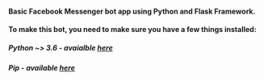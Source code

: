 #### Basic Facebook Messenger bot app using Python and Flask Framework.

#### To make this bot, you need to make sure you have a few things installed:
##### Python ~> 3.6 - avaialble [here](https://www.python.org/downloads/)
##### Pip - available [here](https://pypi.python.org/pypi/pip)


<!-- ### Preparing
Install Flask and pymessenger library. 

`pip install flask`

`pip install pymessenger`

### Step 1
Create simple Flask App,  -->
